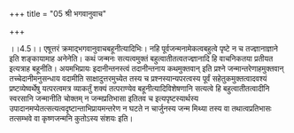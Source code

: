 +++
title = "05 श्री भगवानुवाच"

+++
  
  
।।4.5।। एषूत्तरं क्रमाद्भगवानुवाचबहूनीत्यादिभिः। नहि
पूर्वजन्मनामेकत्वबहुत्वे पृष्टे न च तज्ज्ञानाज्ञाने इति शङ्कायामाह
अनेनेति। कथं जन्मनः सत्यत्वमुक्तं बहुत्वातीतत्वतज्ज्ञानादि हि वाचनिकतया
प्रतीयत इत्यत्राह बहूनीति। अयमभिप्रायः इदानीन्तनस्त्वं तदानीन्तनाय
कथमुक्तवान् इति प्रश्ने जन्मान्तरेणाहमुक्तवान् तच्चेदानीमनुसन्धाय
वदामीति साक्षादुत्तरमुच्येत तस्य च प्रश्नस्यान्यपरत्वस्य पूर्वं
सहेतुकमुक्तत्वादवश्यं प्रष्टव्येष्वर्थेषु यत्परत्वमत्र व्याकर्तुं शक्यं
तत्पराण्येव बहूनीत्यादिविशेषणानि सत्यत्वे हि बहुत्वातीतत्वादीनि स्वरसानि
जन्मानीति चोक्तम् न जन्मप्रतिभासा इतितव च इत्यपृष्टस्यार्थस्य
उपादानमप्येतत्सत्यत्वदृष्टान्ताभिप्रायमन्तरेण न घटते न चार्जुनस्य जन्म
मिथ्या तस्य वा तथात्वप्रतिभासः तत्सम्भवे वा कृष्णजन्मनि कुतोऽस्य संशयः
इति।  
  
